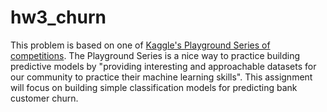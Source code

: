 # hw3_churn
This problem is based on one of [Kaggle's Playground Series of competitions](https://www.kaggle.com/docs/competitions). The Playground Series is a nice way to practice building predictive models by "providing interesting and approachable datasets for our community to practice their machine learning skills". This assignment will focus on building simple classification models for predicting bank customer churn. 
